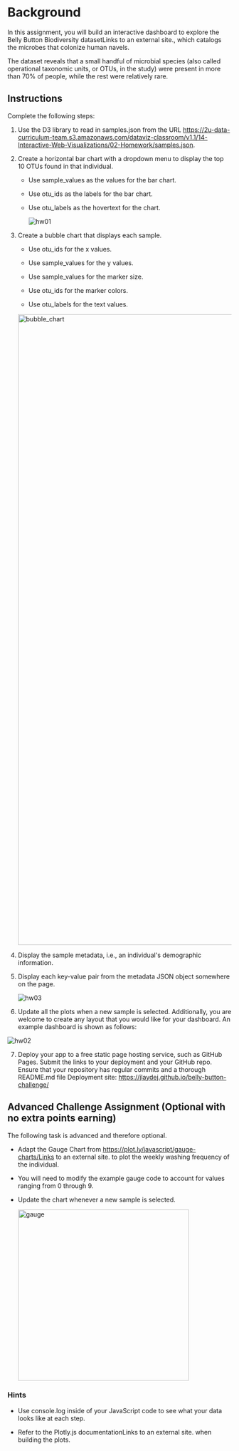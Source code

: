 # Background
In this assignment, you will build an interactive dashboard to explore the Belly Button Biodiversity datasetLinks to an external site., which catalogs the microbes that colonize human navels.

The dataset reveals that a small handful of microbial species (also called operational taxonomic units, or OTUs, in the study) were present in more than 70% of people, while the rest were relatively rare.

## Instructions
Complete the following steps:

1. Use the D3 library to read in samples.json from the URL https://2u-data-curriculum-team.s3.amazonaws.com/dataviz-classroom/v1.1/14-Interactive-Web-Visualizations/02-Homework/samples.json.

2. Create a horizontal bar chart with a dropdown menu to display the top 10 OTUs found in that individual.

    - Use sample_values as the values for the bar chart.

    - Use otu_ids as the labels for the bar chart.

    - Use otu_labels as the hovertext for the chart.

      ![hw01](https://github.com/JLaydeJ/belly-button-challenge/assets/134284646/52c08aba-4781-484a-b35c-132ca1a58c34)


3. Create a bubble chart that displays each sample.

    - Use otu_ids for the x values.

    - Use sample_values for the y values.

    - Use sample_values for the marker size.

    - Use otu_ids for the marker colors.

    - Use otu_labels for the text values.
  
    <img width="1416" alt="bubble_chart" src="https://github.com/JLaydeJ/belly-button-challenge/assets/134284646/92fea668-5899-48b5-b034-0bae98ff122c">


4. Display the sample metadata, i.e., an individual's demographic information.

5. Display each key-value pair from the metadata JSON object somewhere on the page.

      ![hw03](https://github.com/JLaydeJ/belly-button-challenge/assets/134284646/98e78d39-299a-4f8c-b858-e13c0b142710)


6. Update all the plots when a new sample is selected. Additionally, you are welcome to create any layout that you would like for your dashboard. An example dashboard is shown as follows:

![hw02](https://github.com/JLaydeJ/belly-button-challenge/assets/134284646/58c58947-7061-441d-9c60-f4c0da40ff79)


7. Deploy your app to a free static page hosting service, such as GitHub Pages. Submit the links to your deployment and your GitHub repo. Ensure that your repository has regular commits and a thorough README.md file
   Deployment site: https://jlaydej.github.io/belly-button-challenge/

## Advanced Challenge Assignment (Optional with no extra points earning)

The following task is advanced and therefore optional.
- Adapt the Gauge Chart from https://plot.ly/javascript/gauge-charts/Links to an external site. to plot the weekly washing frequency of the individual.

- You will need to modify the example gauge code to account for values ranging from 0 through 9.

- Update the chart whenever a new sample is selected.

  <img width="384" alt="gauge" src="https://github.com/JLaydeJ/belly-button-challenge/assets/134284646/1e90bbee-26e5-4807-b845-14ecc1016def">

    
### Hints
- Use console.log inside of your JavaScript code to see what your data looks like at each step.

- Refer to the Plotly.js documentationLinks to an external site. when building the plots.
